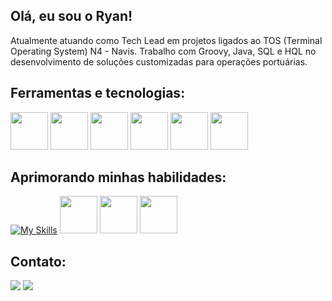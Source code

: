 ## Olá, eu sou o Ryan!


Atualmente atuando como Tech Lead em projetos ligados ao TOS (Terminal Operating System) N4 - Navis. Trabalho com Groovy, Java, SQL e HQL no desenvolvimento de soluções customizadas para operações portuárias.

## Ferramentas e tecnologias:

<div>
<img src="https://cdn.jsdelivr.net/gh/devicons/devicon/icons/csharp/csharp-plain.svg" widht = 60px, height=60px/>
<img src="https://cdn.jsdelivr.net/gh/devicons/devicon/icons/dotnetcore/dotnetcore-original.svg" widht = 60px, height=60px/>
<img src="https://cdn.jsdelivr.net/gh/devicons/devicon/icons/git/git-original.svg" widht = 60px, height=60px/>
<img src="https://cdn.jsdelivr.net/gh/devicons/devicon@latest/icons/java/java-original-wordmark.svg" widht = 60px, height=60px/> 
<img src="https://cdn.jsdelivr.net/gh/devicons/devicon@latest/icons/spring/spring-original-wordmark.svg" widht = 60px, height=60px/> 
<img src="https://cdn.jsdelivr.net/gh/devicons/devicon@latest/icons/azuresqldatabase/azuresqldatabase-original.svg" widht = 60px, height=60px/> 
 <div/>     
                   
             
        
## Aprimorando minhas habilidades:

[![My Skills](https://skillicons.dev/icons?i=javascript,typescript,html,css&theme=light)](https://skillicons.dev)
<img src="https://cdn.jsdelivr.net/gh/devicons/devicon/icons/nodejs/nodejs-original-wordmark.svg" widht = 60px, height=60px/>
<img src="https://cdn.jsdelivr.net/gh/devicons/devicon@latest/icons/react/react-original-wordmark.svg" widht = 60px, height=60px/>
<img src="https://cdn.jsdelivr.net/gh/devicons/devicon@latest/icons/docker/docker-plain-wordmark.svg" widht = 60px, height=60px/>
          
## Contato:

<div> 
  <a href = "mailto:Ryan_ferreira26@Hotmail.com"><img src="https://img.shields.io/badge/Microsoft_Outlook-0078D4?style=for-the-badge&logo=microsoft-outlook&logoColor=white" target="_blank"></a>
  <a href="https://www.linkedin.com/in/ryanferreira26/" target="_blank"><img src="https://img.shields.io/badge/-LinkedIn-%230077B5?style=for-the-badge&logo=linkedin&logoColor=white" target="_blank"></a> 
</div>
